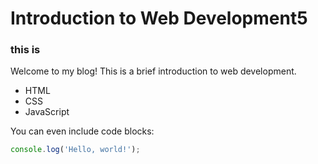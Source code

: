 # Introduction to Web Development5
### this is

Welcome to my blog! This is a brief introduction to web development.

* HTML
* CSS
* JavaScript

You can even include code blocks:

```javascript
console.log('Hello, world!');